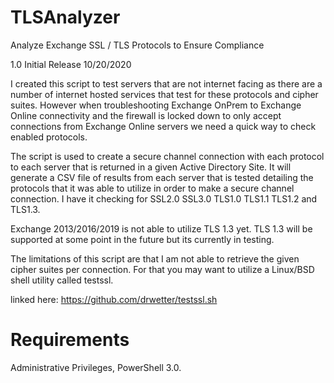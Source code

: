 # TLSAnalyzer
Analyze Exchange SSL / TLS Protocols to Ensure Compliance

1.0 Initial Release 10/20/2020

I created this script to test servers that are not internet facing as there are a number of internet hosted services that test for these protocols and cipher suites. However when troubleshooting Exchange OnPrem to Exchange Online connectivity and the firewall is locked down to only accept connections from Exchange Online servers we need a quick way to check enabled protocols. 

The script is used to create a secure channel connection with each protocol to each server that is returned in a given Active Directory Site. 
It will generate a CSV file of results from each server that is tested detailing the protocols that it was able to utilize in order to make a secure channel connection.
I have it checking for SSL2.0 SSL3.0 TLS1.0 TLS1.1 TLS1.2 and TLS1.3. 

Exchange 2013/2016/2019 is not able to utilize TLS 1.3 yet. TLS 1.3 will be supported at some point in the future but its currently in testing.

The limitations of this script are that I am not able to retrieve the given cipher suites per connection. For that you may want to utilize a Linux/BSD shell utility called testssl.

linked here: https://github.com/drwetter/testssl.sh

# Requirements
Administrative Privileges, PowerShell 3.0.



